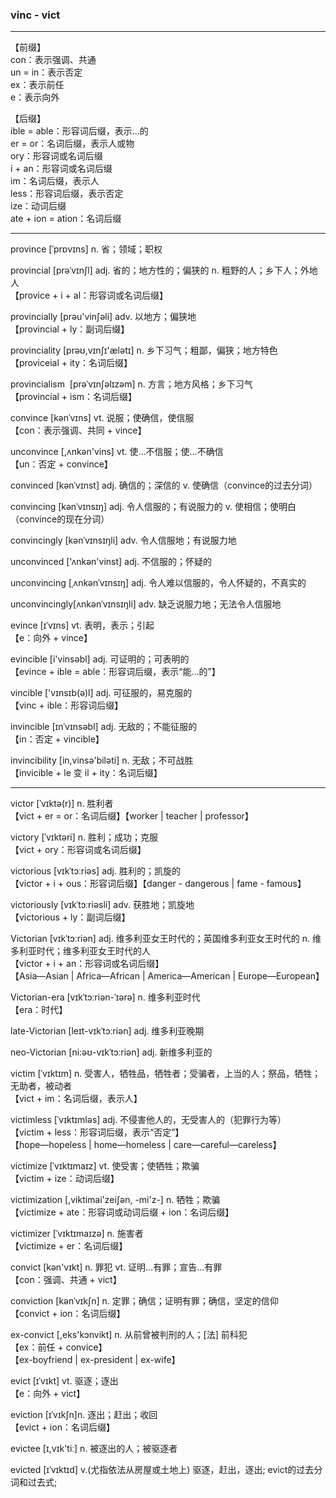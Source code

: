 ### vinc - vict
- - -
【前缀】    
con：表示强调、共通     
un = in：表示否定       
ex：表示前任        
e：表示向外

【后缀】        
ible = able：形容词后缀，表示...的      
er = or：名词后缀，表示人或物       
ory：形容词或名词后缀   
i + an：形容词或名词后缀        
im：名词后缀，表示人        
less：形容词后缀，表示否定      
ize：动词后缀       
ate + ion = ation：名词后缀
- - -

province  [ˈprɒvɪns] n. 省；领域；职权

provincial [prəˈvɪnʃl] adj. 省的；地方性的；偏狭的 n. 粗野的人；乡下人；外地人   
【provice + i + al：形容词或名词后缀】

provincially [prəu'vinʃəli] adv. 以地方；偏狭地   
【provincial + ly：副词后缀】

provinciality [prəʊ,vɪnʃɪ'ælətɪ] n. 乡下习气；粗鄙，偏狭；地方特色   
【proviceial + ity：名词后缀】

provincialism  [prəˈvɪnʃəlɪzəm] n. 方言；地方风格；乡下习气   
【provincial + ism：名词后缀】

convince [kənˈvɪns] vt. 说服；使确信，使信服    
【con：表示强调、共同 + vince】

unconvince [,ʌnkən'vins] vt. 使…不信服；使…不确信   
【un：否定 + convince】

convinced [kənˈvɪnst] adj. 确信的；深信的 v. 使确信（convince的过去分词）

convincing [kənˈvɪnsɪŋ] adj. 令人信服的；有说服力的 v. 使相信；使明白（convince的现在分词）

convincingly [kənˈvɪnsɪŋli] adv. 令人信服地；有说服力地

unconvinced ['ʌnkən'vinst] adj. 不信服的；怀疑的

unconvincing [ˌʌnkənˈvɪnsɪŋ] adj. 令人难以信服的，令人怀疑的，不真实的

unconvincingly[ʌnkənˈvɪnsɪŋli] adv. 缺乏说服力地；无法令人信服地

evince [ɪˈvɪns] vt. 表明，表示；引起   
【e：向外 + vince】

evincible [i'vinsəbl] adj. 可证明的；可表明的   
【evince + ible = able：形容词后缀，表示“能…的”】

vincible ['vɪnsɪb(ə)l] adj. 可征服的，易克服的   
【vinc + ible：形容词后缀】

invincible [ɪnˈvɪnsəbl] adj. 无敌的；不能征服的   
【in：否定 + vincible】

invincibility [in,vinsə'biləti] n. 无敌；不可战胜   
【invicible + le 变 il + ity：名词后缀】

- - -

victor [ˈvɪktə(r)] n. 胜利者   
【vict + er = or：名词后缀】【worker | teacher | professor】

victory [ˈvɪktəri] n. 胜利；成功；克服   
【vict + ory：形容词或名词后缀】

victorious [vɪkˈtɔːriəs]   adj. 胜利的；凯旋的   
【victor + i + ous：形容词后缀】【danger - dangerous | fame - famous】

victoriously [vɪkˈtɔːriəsli] adv. 获胜地；凯旋地   
【victorious + ly：副词后缀】

Victorian [vɪkˈtɔːriən] adj. 维多利亚女王时代的；英国维多利亚女王时代的 n. 维多利亚时代；维多利亚女王时代的人   
【victor + i + an：形容词或名词后缀】   
【Asia—Asian |  Africa—African |  America—American | Europe—European】

Victorian-era [vɪkˈtɔːriən-ˈɪərə] n. 维多利亚时代   
【era：时代】

late-Victorian [leɪt-vɪkˈtɔːriən] adj. 维多利亚晚期 

neo-Victorian [ni:əʊ-vɪkˈtɔːriən] adj. 新维多利亚的

victim [ˈvɪktɪm] n. 受害人，牺牲品，牺牲者；受骗者，上当的人；祭品，牺牲；无助者，被动者   
【vict + im：名词后缀，表示人】

victimless [ˈvɪktɪmləs] adj. 不侵害他人的，无受害人的（犯罪行为等）   
【victim + less：形容词后缀，表示“否定”】   
【hope—hopeless | home—homeless | care—careful—careless】

victimize [ˈvɪktɪmaɪz] vt. 使受害；使牺牲；欺骗   
【victim + ize：动词后缀】

victimization [,viktimai'zeiʃən, -mi'z-] n. 牺牲；欺骗   
【victimize + ate：形容词或动词后缀 + ion：名词后缀】

victimizer [ˈvɪktɪmaɪzə] n. 施害者   
【victimize + er：名词后缀】

convict [kən'vɪkt] n. 罪犯 vt. 证明…有罪；宣告…有罪   
【con：强调、共通 + vict】

conviction [kənˈvɪkʃn] n. 定罪；确信；证明有罪；确信，坚定的信仰   
【convict + ion：名词后缀】

ex-convict [,eks'kɔnvikt] n. 从前曾被判刑的人；[法] 前科犯   
【ex：前任 + convice】   
【ex-boyfriend | ex-president | ex-wife】

evict [ɪˈvɪkt] vt. 驱逐；逐出   
【e：向外 + vict】

eviction [ɪˈvɪkʃn]n. 逐出；赶出；收回   
【evict + ion：名词后缀】

evictee [ɪ,vɪk'tiː] n. 被逐出的人；被驱逐者

evicted [ɪˈvɪktɪd] v.(尤指依法从房屋或土地上) 驱逐，赶出，逐出;  evict的过去分词和过去式;

















